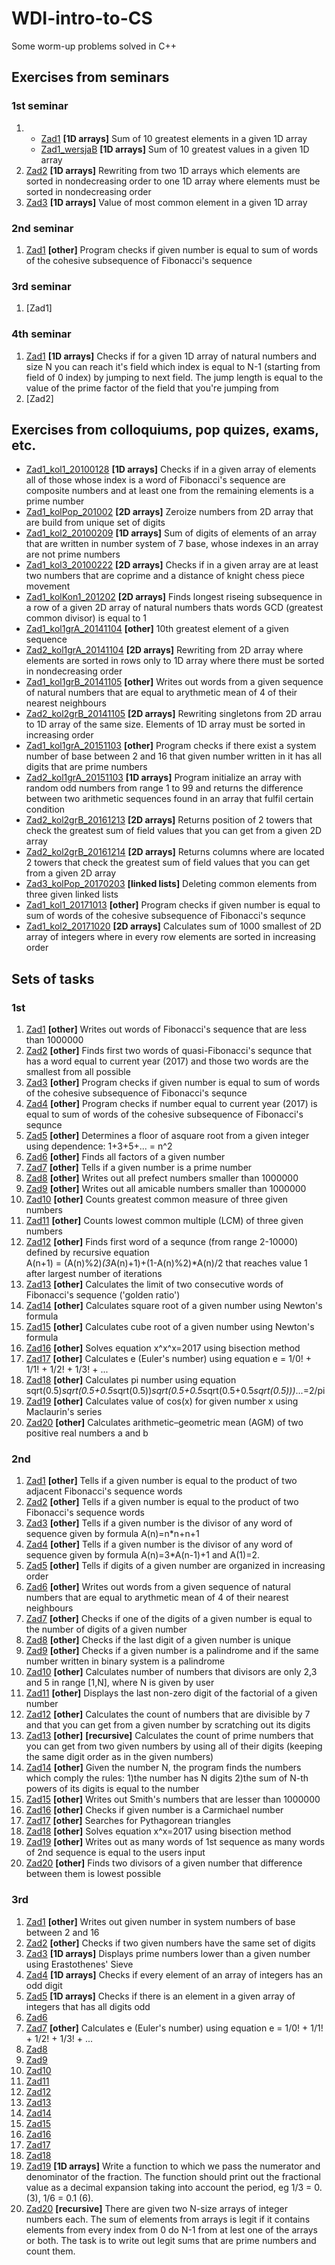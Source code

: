 # **WDI-intro-to-CS**
Some worm-up problems solved in C++ 

## Exercises from seminars
### 1st seminar 
1.
	- [Zad1](https://github.com/kaspiotr/WDI-intro-to-CS/tree/master/Sem1_Ex1_20171006 "Sem1_Ex1_20171006") **[1D arrays]** Sum of 10 greatest elements in a given 1D array 
	- [Zad1_wersjaB](https://github.com/kaspiotr/WDI-intro-to-CS/tree/master/Sem1_Ex1_verB_20171006 "Sem1_Ex1_verB_20171006") **[1D arrays]** Sum of 10 greatest values in a given 1D array
2. [Zad2](https://github.com/kaspiotr/WDI-intro-to-CS/tree/master/Sem1_Ex2_20171006 "Sem1_Ex2_20171006") **[1D arrays]** Rewriting from two 1D arrays which elements are sorted in nondecreasing order to one 1D array where elements must be sorted in nondecreasing order
3. [Zad3](https://github.com/kaspiotr/WDI-intro-to-CS/tree/master/Sem1_Ex3_20171006 "Sem1_Ex3_20171006") **[1D arrays]** Value of most common element in a given 1D array 

### 2nd seminar
1. [Zad1](https://github.com/kaspiotr/WDI-intro-to-CS/tree/master/Sem2_Ex1_20171013 "Sem2_Ex1_20171013") **[other]** Program checks if given number is equal to sum of words of the cohesive subsequence of Fibonacci's sequence 

### 3rd seminar
1. [Zad1]

### 4th seminar
1. [Zad1](https://github.com/kaspiotr/WDI-intro-to-CS/tree/master/Sem4_Ex1_20171027 "Sem4_Ex1_20171027") **[1D arrays]** Checks if for a given 1D array of natural numbers and size N you can reach it's field which index is equal to N-1 (starting from field of 0 index) by jumping to next field. The jump length is equal to the value of the prime factor of the field that you're jumping from 
2. [Zad2]

## Exercises from colloquiums, pop quizes, exams, etc.
- [Zad1_kol1_20100128](https://github.com/kaspiotr/WDI-intro-to-CS/tree/master/Ex1_coll1_20100128  "Ex1_coll1_2010012") **[1D arrays]** Checks if in a given array of elements all of those whose index is a word of Fibonacci's sequence are composite numbers and at least one from the remaining elements is a prime number 
- [Zad1_kolPop_201002](https://github.com/kaspiotr/WDI-intro-to-CS/tree/master/Ex1_collRep1_201202 "Ex1_collRep1_201202") **[2D arrays]** Zeroize numbers from 2D array that are build from unique set of digits
- [Zad1_kol2_20100209](https://github.com/kaspiotr/WDI-intro-to-CS/tree/master/Ex1_coll2_20100209  "Ex1_coll2_20100209") **[1D arrays]** Sum of digits of elements of an array that are written in number system of 7 base, whose indexes in an array are not prime numbers
- [Zad1_kol3_20100222](https://github.com/kaspiotr/WDI-intro-to-CS/tree/master/Ex1_coll3_20100222 "Ex1_coll3_20100222") **[2D arrays]** Checks if in a given array are at least two numbers that are coprime and a distance of knight chess piece movement
- [Zad1_kolKon1_201202](https://github.com/kaspiotr/WDI-intro-to-CS/tree/master/Ex1_collFin1_201202 "Ex1_collFin1_201202") **[2D arrays]** Finds longest riseing subsequence in a row of a given 2D array of natural numbers thats words GCD (greatest common divisor) is equal to 1
- [Zad1_kol1grA_20141104](https://github.com/kaspiotr/WDI-intro-to-CS/tree/master/Ex1_coll1grA20141104 "Ex1_coll1grA20141104") **[other]** 10th greatest element of a given sequence
- [Zad2_kol1grA_20141104](https://github.com/kaspiotr/WDI-intro-to-CS/blob/master/Ex2_coll1grA_20141104.cpp "Ex2_coll1grA_20141104.cpp") **[2D arrays]** Rewriting from 2D array where elements are sorted in rows only to 1D array where there must be sorted in nondecreasing order 
- [Zad1_kol1grB_20141105](https://github.com/kaspiotr/WDI-intro-to-CS/tree/master/Ex1_coll1grB_20141105 "Ex1_coll1grB_20141105") **[other]** Writes out words from a given sequence of natural numbers that are equal to arythmetic mean of 4 of their nearest neighbours
- [Zad2_kol2grB_20141105](https://github.com/kaspiotr/WDI-intro-to-CS/tree/master/Ex2_coll1grB_20141105 "Ex2_coll1grB_20141105") **[2D arrays]** Rewriting singletons from 2D arrau to 1D array of the same size. Elements of 1D array must be sorted in increasing order
- [Zad1_kol1grA_20151103](https://github.com/kaspiotr/WDI-intro-to-CS/tree/master/Ex1_coll1grA_20151103 "Ex1_coll1grA_20151103git ") **[other]** Program checks if there exist a system number of base between 2 and 16 that given number written in it has all digits that are prime numbers  
- [Zad2_kol1grA_20151103](https://github.com/kaspiotr/WDI-intro-to-CS/tree/master/Ex2_coll1grA_20151103 "Ex2_coll1grA_20151103") **[1D arrays]** Program initialize an array with random odd numbers from range 1 to 99 and returns the difference between two arithmetic sequences found in an array that fulfil certain condition
- [Zad2_kol2grB_20161213](https://github.com/kaspiotr/WDI-intro-to-CS/tree/master/Ex2_coll2grB_20161213 "Ex2_coll2grB_20161213") **[2D arrays]** Returns position of 2 towers that check the greatest sum of field values that you can get from a given 2D array
- [Zad2_kol2grB_20161214](https://github.com/kaspiotr/WDI-intro-to-CS/tree/master/Ex2_coll2grB_20161214 "Ex2_coll2grB_20161214") **[2D arrays]** Returns columns where are located 2 towers that check the greatest sum of field values that you can get from a given 2D array
- [Zad3_kolPop_20170203](https://github.com/kaspiotr/WDI-intro-to-CS/tree/master/Ex3_collRep_20170203 "Ex3_collRep_20170203") **[linked lists]** Deleting common elements from three given linked lists
- [Zad1_kol1_20171013](https://github.com/kaspiotr/WDI-intro-to-CS/tree/master/Sem2_Ex1_20171013 "Sem2_Ex1_20171013") **[other]** Program checks if given number is equal to sum of words of the cohesive subsequence of Fibonacci's sequnce
- [Zad1_kol2_20171020](https://github.com/kaspiotr/WDI-intro-to-CS/tree/master/Ex1_coll2_20171020 "Ex1_coll2_20171020") **[2D arrays]** Calculates sum of 1000 smallest of 2D array of integers where in every row elements are sorted in increasing order

## Sets of tasks
### 1st
1. [Zad1](https://github.com/kaspiotr/WDI-intro-to-CS/tree/master/Set1_Ex1 "Set1_Ex1") **[other]** Writes out words of Fibonacci's sequence that are less than 1000000
2. [Zad2](https://github.com/kaspiotr/WDI-intro-to-CS/tree/master/Set1_Ex2 "Set1_Ex2") **[other]** Finds first two words of quasi-Fibonacci's sequnce that has a word equal to current year (2017) and those two words are the smallest from all possible
3. [Zad3](https://github.com/kaspiotr/WDI-intro-to-CS/tree/master/Sem2_Ex1_20171013 "Sem2_Ex1_20171013") **[other]** Program checks if given number is equal to sum of words of the cohesive subsequence of Fibonacci's sequnce
4. [Zad4](https://github.com/kaspiotr/WDI-intro-to-CS/tree/master/Set1_Ex4 "Set_Ex4") **[other]** Program checks if number equal to current year (2017) is equal to sum of words of the cohesive subsequence of Fibonacci's sequnce
5. [Zad5](https://github.com/kaspiotr/WDI-intro-to-CS/tree/master/Set1_Ex5 "Set1_Ex5") **[other]** Determines a floor of asquare root from a given integer using dependence: 1+3+5+... = n^2
6. [Zad6](https://github.com/kaspiotr/WDI-intro-to-CS/tree/master/Set1_Ex6 "Set1_Ex6") **[other]** Finds all factors of a given number
7. [Zad7](https://github.com/kaspiotr/WDI-intro-to-CS/tree/master/Set1_Ex7 "Set1_Ex7") **[other]** Tells if a given number is a prime number
8. [Zad8](https://github.com/kaspiotr/WDI-intro-to-CS/tree/master/Set1_Ex8 "Set1_Ex8") **[other]** Writes out all prefect numbers smaller than 1000000 
9. [Zad9](https://github.com/kaspiotr/WDI-intro-to-CS/tree/master/Set1_Ex9 "Set1_Ex9") **[other]** Writes out all amicable numbers smaller than 1000000
10. [Zad10](https://github.com/kaspiotr/WDI-intro-to-CS/tree/master/Set1_Ex10 "Set1_Ex10") **[other]** Counts greatest common measure of three given numbers
11. [Zad11](https://github.com/kaspiotr/WDI-intro-to-CS/tree/master/Set1_Ex11 "Set1_Ex11") **[other]** Counts lowest common multiple (LCM) of three given numbers
12. [Zad12](https://github.com/kaspiotr/WDI-intro-to-CS/tree/master/Set1_Ex12 "Set1_Ex12") **[other]** Finds first word of a sequnce (from range 2-10000) defined by recursive equation  
	A(n+1) = (A(n)%2)*(3*A(n)+1)+(1-A(n)%2)*A(n)/2 that reaches value 1 after largest number of iterations 
13. [Zad13](https://github.com/kaspiotr/WDI-intro-to-CS/tree/master/Set1_Ex13 "Set1_Ex13") **[other]** Calculates the limit of two consecutive words of Fibonacci's sequence ('golden ratio')
14. [Zad14](https://github.com/kaspiotr/WDI-intro-to-CS/tree/master/Set1_Ex14 "Set1_Ex14") **[other]** Calculates square root of a given number using Newton's formula
15. [Zad15](https://github.com/kaspiotr/WDI-intro-to-CS/tree/master/Set1_Ex15 "Set1_Ex15") **[other]** Calculates cube root of a given number using Newton's formula 
16. [Zad16](https://github.com/kaspiotr/WDI-intro-to-CS/tree/master/Set1_Ex16 "Set1_Ex16") **[other]** Solves equation x^x^x=2017 using bisection method
17. [Zad17](https://github.com/kaspiotr/WDI-intro-to-CS/tree/master/Set1_Ex17 "Set1_Ex17") **[other]** Calculates e (Euler's number) using equation e = 1/0! + 1/1! + 1/2! + 1/3! + ... 
18. [Zad18](https://github.com/kaspiotr/WDI-intro-to-CS/tree/master/Set1_Ex18 "Set1_Ex18") **[other]** Calculates pi number using equation sqrt(0.5)*sqrt(0.5+0.5*sqrt(0.5))*sqrt(0.5+0.5*sqrt(0.5+0.5*sqrt(0.5)))*...=2/pi
19. [Zad19](https://github.com/kaspiotr/WDI-intro-to-CS/tree/master/Set1_Ex19 "Set1_Ex19") **[other]** Calculates value of cos(x) for given number x using Maclaurin's series
20. [Zad20](https://github.com/kaspiotr/WDI-intro-to-CS/tree/master/Set1_Ex20 "Set1_Ex20") **[other]** Calculates arithmetic–geometric mean (AGM) of two positive real numbers a and b

### 2nd
1. [Zad1](https://github.com/kaspiotr/WDI-intro-to-CS/tree/master/Set2_Ex1 "Set2_Ex1") **[other]** Tells if a given number is equal to the product of two adjacent Fibonacci's sequence words
2. [Zad2](https://github.com/kaspiotr/WDI-intro-to-CS/tree/master/Set2_Ex2 "Set2_Ex2") **[other]** Tells if a given number is equal to the product of two Fibonacci's sequence words
3. [Zad3](https://github.com/kaspiotr/WDI-intro-to-CS/tree/master/Set2_Ex3 "Set2_Ex3") **[other]** Tells if a given number is the divisor of any word of sequence given by formula A(n)=n*n+n+1
4. [Zad4](https://github.com/kaspiotr/WDI-intro-to-CS/tree/master/Set2_Ex4 "Set2_Ex4") **[other]** Tells if a given number is the divisor of any word of sequence given by formula A(n)=3*A(n-1)+1 and A(1)=2.
5. [Zad5](https://github.com/kaspiotr/WDI-intro-to-CS/tree/master/Set2_Ex5 "Set2_Ex5") **[other]** Tells if digits of a given number are organized in increasing order
6. [Zad6](https://github.com/kaspiotr/WDI-intro-to-CS/tree/master/Set2_Ex6 "Set2_Ex6") **[other]** Writes out words from a given sequence of natural numbers that are equal to arythmetic mean of 4 of their nearest neighbours
7. [Zad7](https://github.com/kaspiotr/WDI-intro-to-CS/tree/master/Set2_Ex7 "Set2_Ex7") **[other]** Checks if one of the digits of a given number is equal to the number of digits of a given number
8. [Zad8](https://github.com/kaspiotr/WDI-intro-to-CS/tree/master/Set2_Ex8 "Set2_Ex8") **[other]** Checks if the last digit of a given number is unique
9. [Zad9](https://github.com/kaspiotr/WDI-intro-to-CS/tree/master/Set2_Ex9 "Set2_Ex9") **[other]** Checks if a given number is a palindrome and if the same number written in binary system is a palindrome
10. [Zad10](https://github.com/kaspiotr/WDI-intro-to-CS/tree/master/Set2_Ex10 "Set2_Ex10") **[other]** Calculates number of numbers that divisors are only 2,3 and 5 in range [1,N], where N is given by user
11. [Zad11](https://github.com/kaspiotr/WDI-intro-to-CS/tree/master/Set2_Ex11 "Set2_Ex11") **[other]** Displays the last non-zero digit of the factorial of a given number
12. [Zad12](https://github.com/kaspiotr/WDI-intro-to-CS/tree/master/Set2_Ex12 "Set2_Ex12") **[other]** Calculates the count of numbers that are divisible by 7 and that you can get from a given number by scratching out its digits
13. [Zad13](https://github.com/kaspiotr/WDI-intro-to-CS/tree/master/Set2_Ex13 "Set2_Ex13") **[other]** **[recursive]** Calculates the count of prime numbers that you can get from two given numbers by using all of their digits (keeping the same digit order as in the given numbers)
14. [Zad14](https://github.com/kaspiotr/WDI-intro-to-CS/tree/master/Set2_Ex14 "Set2_Ex14") **[other]** Given the number N, the program finds the numbers which comply the rules: 1)the number has N digits
    2)the sum of N-th powers of its digits is equal to the number
15. [Zad15](https://github.com/kaspiotr/WDI-intro-to-CS/tree/master/Set2_Ex15 "Set2_Ex15") **[other]** Writes out Smith's numbers that are lesser than 1000000
16. [Zad16](https://github.com/kaspiotr/WDI-intro-to-CS/tree/master/Set2_Ex16 "Set2_Ex16") **[other]** Checks if given number is a Carmichael number
17. [Zad17](https://github.com/kaspiotr/WDI-intro-to-CS/tree/master/Set2_Ex17 "Set2_Ex17") **[other]** Searches for Pythagorean triangles
18. [Zad18](https://github.com/kaspiotr/WDI-intro-to-CS/tree/master/Set2_Ex18 "Set2_Ex18") **[other]** Solves equation x^x=2017 using bisection method
19. [Zad19](https://github.com/kaspiotr/WDI-intro-to-CS/tree/master/Set2_Ex19 "Set2_Ex19") **[other]** Writes out as many words of 1st sequence as many words of 2nd sequence is equal to the users input
20. [Zad20](https://github.com/kaspiotr/WDI-intro-to-CS/tree/master/Set2_Ex20 "Set2_Ex20") **[other]** Finds two divisors of a given number that difference between them is lowest possible

### 3rd
1. [Zad1](https://github.com/kaspiotr/WDI-intro-to-CS/tree/master/Set3_Ex1 "Set3_Ex1") **[other]** Writes out given number in system numbers of base between 2 and 16
2. [Zad2](https://github.com/kaspiotr/WDI-intro-to-CS/tree/master/Set3_Ex2 "Set3_Ex2") **[other]** Checks if two given numbers have the same set of digits
3. [Zad3](https://github.com/kaspiotr/WDI-intro-to-CS/tree/master/Set3_Ex3 "Set3_Ex3") **[1D arrays]** Displays prime numbers lower than a given number using Erastothenes' Sieve
4. [Zad4](https://github.com/kaspiotr/WDI-intro-to-CS/tree/master/Set3_Ex4 "Set3_Ex4") **[1D arrays]** Checks if every element of an array of integers has an odd digit
5. [Zad5](https://github.com/kaspiotr/WDI-intro-to-CS/tree/master/Set3_Ex5 "Set3_Ex5") **[1D arrays]** Checks if there is an element in a given array of integers that has all digits odd
6. [Zad6](https://github.com/kaspiotr/WDI-intro-to-CS/tree/master/Set3_Ex6 "Set3_Ex6")
7. [Zad7](https://github.com/kaspiotr/WDI-intro-to-CS/tree/master/Set3_Ex7 "Set3_Ex7") **[other]** Calculates e (Euler's number) using equation e = 1/0! + 1/1! + 1/2! + 1/3! + ...
8. [Zad8](https://github.com/kaspiotr/WDI-intro-to-CS/tree/master/Set3_Ex8 "Set3_Ex8")
9. [Zad9](https://github.com/kaspiotr/WDI-intro-to-CS/tree/master/Set3_Ex9 "Set3_Ex9")
10. [Zad10](https://github.com/kaspiotr/WDI-intro-to-CS/tree/master/Set3_Ex10 "Set3_Ex10")
11. [Zad11](https://github.com/kaspiotr/WDI-intro-to-CS/tree/master/Set3_Ex11 "Set3_Ex11")
12. [Zad12](https://github.com/kaspiotr/WDI-intro-to-CS/tree/master/Set3_Ex12 "Set3_Ex12")
13. [Zad13](https://github.com/kaspiotr/WDI-intro-to-CS/tree/master/Set3_Ex13 "Set3_Ex13")
14. [Zad14](https://github.com/kaspiotr/WDI-intro-to-CS/tree/master/Set3_Ex14 "Set3_Ex14")
15. [Zad15](https://github.com/kaspiotr/WDI-intro-to-CS/tree/master/Set3_Ex15 "Set3_Ex15")
16. [Zad16](https://github.com/kaspiotr/WDI-intro-to-CS/tree/master/Set3_Ex16 "Set3_Ex16")
17. [Zad17](https://github.com/kaspiotr/WDI-intro-to-CS/tree/master/Set3_Ex17 "Set3_Ex17")
18. [Zad18](https://github.com/kaspiotr/WDI-intro-to-CS/tree/master/Set3_Ex18 "Set3_Ex18")  
19. [Zad19](https://github.com/kaspiotr/WDI-intro-to-CS/tree/master/Set3_Ex19 "Set3_Ex19") **[1D arrays]** Write a function to which we pass the numerator and denominator of the fraction. 
    The function should print out the fractional value as a decimal expansion taking into account the period, eg 1/3 = 0. (3), 1/6 = 0.1 (6). 
20. [Zad20](https://github.com/kaspiotr/WDI-intro-to-CS/tree/master/Set3_Ex20 "Set3_Ex20") **[recursive]** There are given two N-size arrays of integer numbers each. The sum of elements from arrays is legit if it contains elements from every index from 0 do N-1
    from at lest one of the arrays or both. The task is to write out legit sums that are prime numbers and count them.